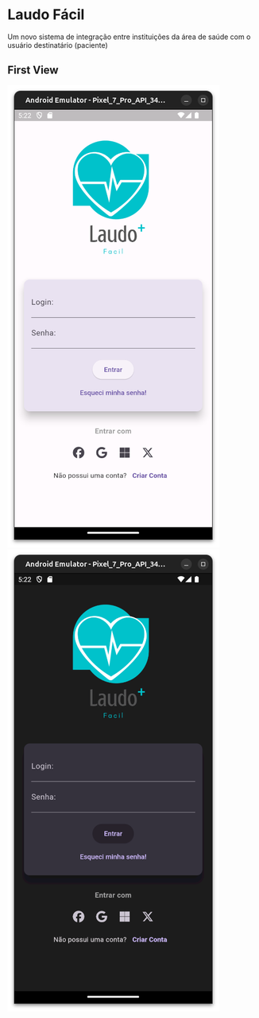 # Laudo Fácil

Um novo sistema de integração entre instituições da área de saúde com o usuário destinatário (paciente)

## First View

![Light Theme](images/LightTheme.png) ![Dark Theme](images/DarkTheme.png)


